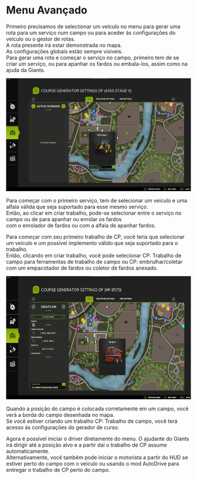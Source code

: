 # Menu Avançado
  
Primeiro precisamos de selectionar um veículo no menu para gerar uma rota para um serviço num campo ou para aceder ás configurações do veículo ou o gestor de rotas.  
A rota presente irá estar demonstrada no mapa.  
As configurações globais estão sempre visiveis.  
Para gerar uma rota e começar o serviço no campo, primeiro tem de se criar um serviço, ou para apanhar os fardos ou embala-los, assim como na ajuda da Giants.  

![Image](../assets/images/startjobmenuhelp_0_0_1024_895.png)
  
Para começar com o primeiro serviço, tem de selecionar um veículo e uma alfaia válida que seja suportado para esse mesmo serviço.  
Então, ao clicar em criar trabalho, pode-se selecionar entre o serviço no campo ou de para apanhar ou enrolar os fardos  
com o enrolador de fardos ou com a alfaia de apanhar fardos.  

  
Para começar com seu primeiro trabalho de CP, você teria que selecionar um veículo e um possível implemento válido que seja suportado para o trabalho.  
Então, clicando em criar trabalho, você pode selecionar CP: Trabalho de campo para ferramentas de trabalho de campo ou CP: embrulhar/coletar  
com um empacotador de fardos ou coletor de fardos anexado.  

![Image](../assets/images/readyjobmenuhelp_0_0_765_510.png)
  
Quando a posição do campo é colocada corretamente em um campo, você verá a borda do campo desenhada no mapa.  
Se você estiver criando um trabalho CP: Trabalho de campo, você terá acesso às configurações do gerador de curso.  

  
Agora é possível iniciar o driver diretamente do menu. O ajudante do Giants irá dirigir até a posição alvo e a partir daí o trabalho de CP assume automaticamente.  
Alternativamente, você também pode iniciar o motorista a partir do HUD se estiver perto do campo com o veículo ou usando o mod AutoDrive para entregar o trabalho de CP perto do campo.  
